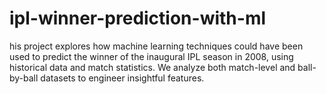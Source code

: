 # ipl-winner-prediction-with-ml
his project explores how machine learning techniques could have been used to predict the winner of the inaugural IPL season in 2008, using historical data and match statistics. We analyze both match-level and ball-by-ball datasets to engineer insightful features.
